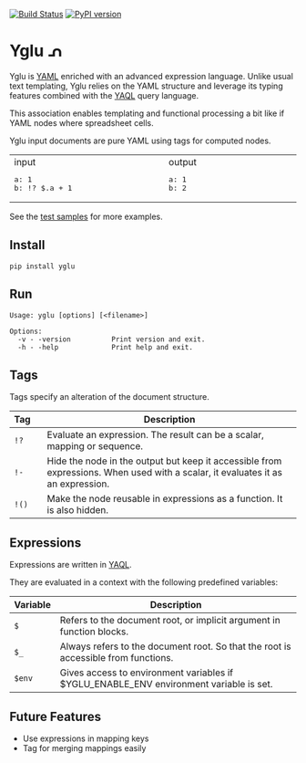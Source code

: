 [![Build Status](https://travis-ci.org/lbovet/yglu.svg?branch=master)](https://travis-ci.org/lbovet/yglu)
[![PyPI version](https://badge.fury.io/py/yglu.svg)](https://badge.fury.io/py/yglu)
# Yglu ᕄ

Yglu is [YAML](https://yaml.org/) enriched with an advanced expression language. Unlike usual text templating, Yglu relies on the YAML structure and leverage its typing features combined with the [YAQL](https://yaql.readthedocs.io/en/latest/) query language. 

This association enables templating and functional processing a bit like if YAML nodes where spreadsheet cells.

Yglu input documents are pure YAML using tags for computed nodes.

<table><tr>
<td width="440">
input
<pre lang="yaml">
a: 1
b: !? $.a + 1  </pre>
</td>
<td width="440">
output
<pre lang="yaml">
a: 1
b: 2  </pre>
</td>
</tr></table>

See the [test samples](https://github.com/lbovet/yglu/tree/master/tests/samples) for more examples.

## Install

```
pip install yglu
```

## Run

```
Usage: yglu [options] [<filename>]

Options:
  -v - -version          Print version and exit.
  -h - -help             Print help and exit.
```

## Tags

Tags specify an alteration of the document structure.

| **Tag**&nbsp;&nbsp;&nbsp;| **Description** |
|-----------|-----------------|
| `!?`     | Evaluate an expression. The result can be a scalar, mapping or sequence. |
| `!-`      | Hide the node in the output but keep it accessible from expressions. When used with a scalar, it evaluates it as an expression. |
| `!()`  | Make the node reusable in expressions as a function. It is also hidden. |

## Expressions

Expressions are written in [YAQL](https://yaql.readthedocs.io/en/latest/).

They are evaluated in a context with the following predefined variables:

| **Variable**| **Description** |
|-----------|-----------------|
| `$`     | Refers to the document root, or implicit argument in function blocks. |
| `$_`      | Always refers to the document root. So that the root is accessible from functions. |
| `$env`    | Gives access to environment variables if $YGLU_ENABLE_ENV environment variable is set. |

## Future Features

- Use expressions in mapping keys
- Tag for merging mappings easily
